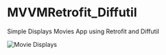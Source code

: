 # MVVMRetrofit_Diffutil
Simple Displays Movies App using Retrofit and Diffutil

![Movie Displays](https://user-images.githubusercontent.com/22804324/222895513-cdac7e6f-0eba-4579-b294-373ec6c6a9e5.JPG)
